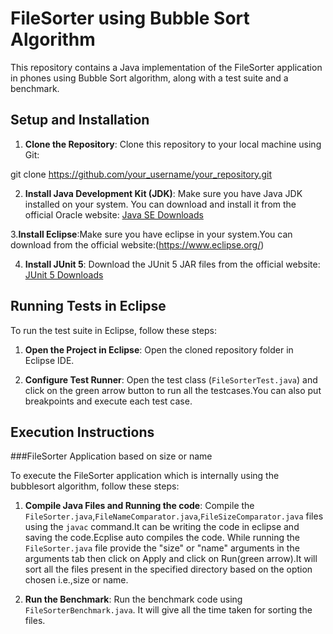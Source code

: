 # FileSorter using Bubble Sort Algorithm

This repository contains a Java implementation of the FileSorter application in phones using Bubble Sort algorithm, along with a test suite and a benchmark.

## Setup and Installation

1. **Clone the Repository**: Clone this repository to your local machine using Git:

git clone https://github.com/your_username/your_repository.git


2. **Install Java Development Kit (JDK)**: Make sure you have Java JDK installed on your system. You can download and install it from the official Oracle website: [Java SE Downloads](https://www.oracle.com/java/technologies/javase-jdk11-downloads.html)

 3.**Install Eclipse**:Make sure you have eclipse in your system.You can download from the official website:(https://www.eclipse.org/)

4. **Install JUnit 5**: Download the JUnit 5 JAR files from the official website: [JUnit 5 Downloads](https://junit.org/junit5/docs/current/user-guide/#downloads)

## Running Tests in Eclipse

To run the test suite in Eclipse, follow these steps:

1. **Open the Project in Eclipse**: Open the cloned repository folder in Eclipse IDE.

3. **Configure Test Runner**: Open the test class (`FileSorterTest.java`) and click on the green arrow button to run all the testcases.You can also put breakpoints and execute each test case.

## Execution Instructions

###FileSorter Application based on size or name

To execute the FileSorter application which is internally using the bubblesort algorithm, follow these steps:

1. **Compile Java Files and Running the code**: Compile the `FileSorter.java`,`FileNameComparator.java`,`FileSizeComparator.java` files using the `javac` command.It can be writing the code in eclipse and saving the code.Ecplise auto compiles the code. While running the `FileSorter.java` file provide the "size" or "name" arguments in the arguments tab then click on Apply and click on Run(green arrow).It will sort all the files present in the specified directory based on the option chosen i.e.,size or name.

2. **Run the Benchmark**: Run the benchmark code using `FileSorterBenchmark.java`. It will give all the time taken for sorting the files.
